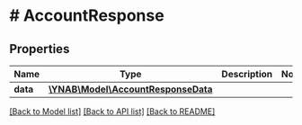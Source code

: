 # # AccountResponse

## Properties

Name | Type | Description | Notes
------------ | ------------- | ------------- | -------------
**data** | [**\YNAB\Model\AccountResponseData**](AccountResponseData.md) |  | 

[[Back to Model list]](../../README.md#documentation-for-models) [[Back to API list]](../../README.md#documentation-for-api-endpoints) [[Back to README]](../../README.md)


